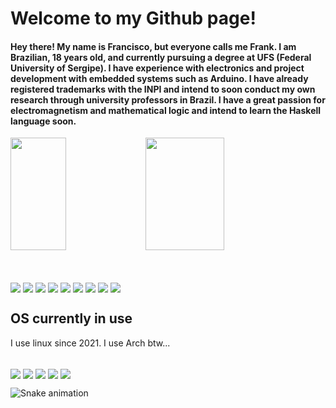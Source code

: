 # Welcome to my Github page!

<h4>
  Hey there! My name is Francisco, but everyone calls me Frank. I am Brazilian, 18 years old, and currently pursuing a degree at UFS (Federal University of Sergipe). I have experience with electronics and project development with embedded systems such as Arduino. I have already registered trademarks with the INPI and intend to soon conduct my own research through university professors in Brazil. 
I have a great passion for electromagnetism and mathematical logic and intend to learn the Haskell language soon.
</h4>

<div>
  <img height="180em" width="42%" src="https://github-readme-stats.vercel.app/api?username=FrankSteps&show_icons-true&theme=dracula&include_all_commits=true&count_private=true"/>  
  <img width="50%" height="180em" src="https://github-readme-stats.vercel.app/api/top-langs/?username=FrankSteps&layout=compact&lang_count=16&theme=dracula"/>  
</div>

##
<div style="display: inline_block"><br>
  <img align="center" src="https://img.shields.io/badge/C%2B%2B-00599C?style=for-the-badge&logo=c%2B%2B&logoColor=white">
  <img align="center" src="https://img.shields.io/badge/HTML5-E34F26?style=for-the-badge&logo=html5&logoColor=white">
  <img align="center" src="https://img.shields.io/badge/CSS3-1572B6?style=for-the-badge&logo=css3&logoColor=white">
  <img align="center" src="https://img.shields.io/badge/Markdown-000000?style=for-the-badge&logo=markdown&logoColor=white">
  <img align="center" src="https://img.shields.io/badge/Shell_Script-121011?style=for-the-badge&logo=gnu-bash&logoColor=white">
  <img align="center" src="https://img.shields.io/badge/Arduino_IDE-00979D?style=for-the-badge&logo=arduino&logoColor=white">
  <img align="center" src="https://img.shields.io/badge/Visual_Studio_Code-0078D4?style=for-the-badge&logo=visual%20studio%20code&logoColor=white">
  <img align="center" src="https://img.shields.io/badge/Arduino-00979D?style=for-the-badge&logo=Arduino&logoColor=white">
  <img align="center" src="https://img.shields.io/badge/Raspberry%20Pi-A22846?style=for-the-badge&logo=Raspberry%20Pi&logoColor=white">
</div>

## OS currently in use
I use linux since 2021. I use Arch btw...
<div style="display: inline_block"><br>
  <img align="center" src="https://img.shields.io/badge/Arch_Linux-1793D1?style=for-the-badge&logo=arch-linux&logoColor=white">
  <img align="center" src="https://img.shields.io/badge/Ubuntu-E95420?style=for-the-badge&logo=ubuntu&logoColor=whit">
  <img align="center" src="https://img.shields.io/badge/Fedora-294172?style=for-the-badge&logo=fedora&logoColor=white">
  <img align="center" src="https://img.shields.io/badge/Windows-0078D6?style=for-the-badge&logo=windows&logoColor=white">
  <img align="center" src="https://img.shields.io/badge/Debian-A81D33?style=for-the-badge&logo=debian&logoColor=white">
</div>

![Snake animation](https://github.com/FrankSteps/FrankSteps/blob/output/github-contribuition-grid-snake.svg)

